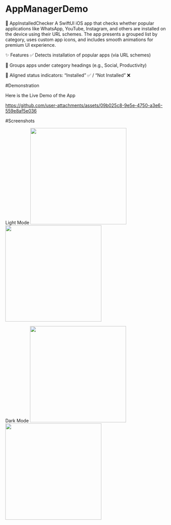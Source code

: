 # AppManagerDemo

📱 AppInstalledChecker
A SwiftUI iOS app that checks whether popular applications like WhatsApp, YouTube, Instagram, and others are installed on the device using their URL schemes. The app presents a grouped list by category, uses custom app icons, and includes smooth animations for premium UI experience.

✨ Features
✅ Detects installation of popular apps (via URL schemes)

📂 Groups apps under category headings (e.g., Social, Productivity)

💚 Aligned status indicators: “Installed” ✅ / “Not Installed” ❌

#Demonstration

Here is the Live Demo of the App

https://github.com/user-attachments/assets/09b025c8-9e5e-4750-a3e6-559e8af5e036

#Screenshots

Light Mode 
<img src="https://github.com/user-attachments/assets/acbb82db-03c6-4bfe-ac4c-7e74b40d7311" height="300"/>
<img src="https://github.com/user-attachments/assets/0bd76b88-aa5c-4cef-a86c-83f196eaa2d4" height="300"/>

Dark Mode 
<img src="https://github.com/user-attachments/assets/c8873479-332e-400e-b913-bd84a9635c89" height="300"/>
<img src="https://github.com/user-attachments/assets/9d81aa36-6a1e-4cb7-90b8-9b6b06195001" height="300"/>






